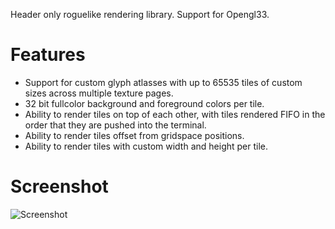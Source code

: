 Header only roguelike rendering library. Support for Opengl33.

# Features
 * Support for custom glyph atlasses with up to 65535 tiles of custom sizes across multiple texture pages.
 * 32 bit fullcolor background and foreground colors per tile.
 * Ability to render tiles on top of each other, with tiles rendered FIFO in the order that they are pushed into the terminal.
 * Ability to render tiles offset from gridspace positions.
 * Ability to render tiles with custom width and height per tile.
# Screenshot
![Screenshot](https://user-images.githubusercontent.com/60055347/162460417-d6114d2f-2386-4eae-ad15-e2db4062a078.png)
